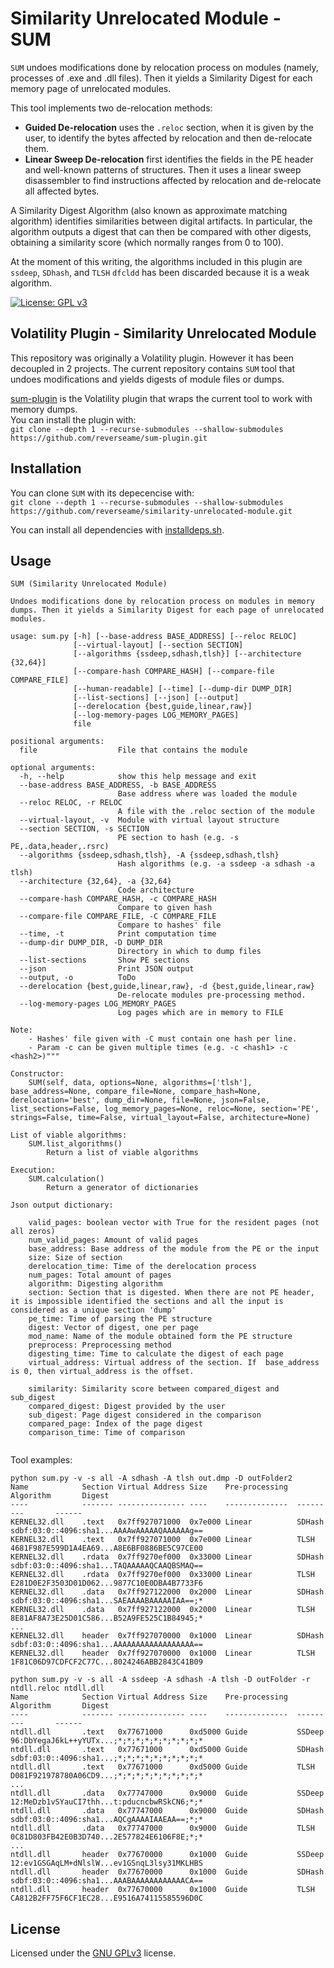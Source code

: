 # Similarity Unrelocated Module - SUM

`SUM` undoes modifications done by relocation process on modules (namely, processes of .exe and .dll files). Then it yields a Similarity Digest for each memory page of unrelocated modules.

This tool implements two de-relocation methods: 
- **Guided De-relocation** uses the `.reloc` section, when it is given by the user, to identify the bytes affected by relocation and then de-relocate them.
- **Linear Sweep De-relocation** first identifies the fields in the PE header and well-known patterns of structures. Then it uses a linear sweep disassembler to find instructions affected by relocation and de-relocate all affected bytes.

A Similarity Digest Algorithm (also known as approximate matching algorithm) identifies similarities between digital artifacts. In particular, the algorithm outputs a digest that can then be compared with other digests, obtaining a similarity score (which normally ranges from 0 to 100).

At the moment of this writing, the algorithms included in this plugin are `ssdeep`, `SDhash`, and `TLSH`
`dfcldd` has been discarded because it is a weak algorithm.

[![License: GPL v3](https://img.shields.io/badge/License-GPLv3-blue.svg)](https://www.gnu.org/licenses/gpl-3.0)

## Volatility Plugin - Similarity Unrelocated Module

This repository was originally a Volatility plugin. However it has been decoupled in 2 projects. The current repository contains `SUM` tool that undoes modifications and yields digests of module files or dumps.

[sum-plugin](https://github.com/reverseame/sum-plugin) is the Volatility plugin that wraps the current tool to work with memory dumps.\
You can install the plugin with:\
`git clone --depth 1 --recurse-submodules --shallow-submodules https://github.com/reverseame/sum-plugin.git`

## Installation

You can clone `SUM` with its depecencise with:\
`git clone --depth 1 --recurse-submodules --shallow-submodules https://github.com/reverseame/similarity-unrelocated-module.git`

You can install all dependencies with [installdeps.sh](installdeps.sh).

## Usage

```
SUM (Similarity Unrelocated Module)

Undoes modifications done by relocation process on modules in memory dumps. Then it yields a Similarity Digest for each page of unrelocated modules.

usage: sum.py [-h] [--base-address BASE_ADDRESS] [--reloc RELOC]
              [--virtual-layout] [--section SECTION]
              [--algorithms {ssdeep,sdhash,tlsh}] [--architecture {32,64}]
              [--compare-hash COMPARE_HASH] [--compare-file COMPARE_FILE]
              [--human-readable] [--time] [--dump-dir DUMP_DIR]
              [--list-sections] [--json] [--output]
              [--derelocation {best,guide,linear,raw}]
              [--log-memory-pages LOG_MEMORY_PAGES]
              file

positional arguments:
  file                  File that contains the module

optional arguments:
  -h, --help            show this help message and exit
  --base-address BASE_ADDRESS, -b BASE_ADDRESS
                        Base address where was loaded the module
  --reloc RELOC, -r RELOC
                        A file with the .reloc section of the module
  --virtual-layout, -v  Module with virtual layout structure
  --section SECTION, -s SECTION
                        PE section to hash (e.g. -s PE,.data,header,.rsrc)
  --algorithms {ssdeep,sdhash,tlsh}, -A {ssdeep,sdhash,tlsh}
                        Hash algorithms (e.g. -a ssdeep -a sdhash -a tlsh)
  --architecture {32,64}, -a {32,64}
                        Code architecture
  --compare-hash COMPARE_HASH, -c COMPARE_HASH
                        Compare to given hash
  --compare-file COMPARE_FILE, -C COMPARE_FILE
                        Compare to hashes' file
  --time, -t            Print computation time
  --dump-dir DUMP_DIR, -D DUMP_DIR
                        Directory in which to dump files
  --list-sections       Show PE sections
  --json                Print JSON output
  --output, -o          ToDo
  --derelocation {best,guide,linear,raw}, -d {best,guide,linear,raw}
                        De-relocate modules pre-processing method.
  --log-memory-pages LOG_MEMORY_PAGES
                        Log pages which are in memory to FILE

Note:
    - Hashes' file given with -C must contain one hash per line.
    - Param -c can be given multiple times (e.g. -c <hash1> -c <hash2>)"""

Constructor:
    SUM(self, data, options=None, algorithms=['tlsh'], base_address=None, compare_file=None, compare_hash=None, derelocation='best', dump_dir=None, file=None, json=False, list_sections=False, log_memory_pages=None, reloc=None, section='PE', strings=False, time=False, virtual_layout=False, architecture=None)

List of viable algorithms:
    SUM.list_algorithms()
        Return a list of viable algorithms

Execution:
    SUM.calculation()
        Return a generator of dictionaries

Json output dictionary:

    valid_pages: boolean vector with True for the resident pages (not all zeros)
    num_valid_pages: Amount of valid pages
    base_address: Base address of the module from the PE or the input
    size: Size of section
    derelocation_time: Time of the derelocation process
    num_pages: Total amount of pages
    algorithm: Digesting algorithm
    section: Section that is digested. When there are not PE header, it is impossible identified the sections and all the input is considered as a unique section 'dump'
    pe_time: Time of parsing the PE structure
    digest: Vector of digest, one per page
    mod_name: Name of the module obtained form the PE structure
    preprocess: Preprocessing method
    digesting_time: Time to calculate the digest of each page
    virtual_address: Virtual address of the section. If  base_address is 0, then virtual_address is the offset.

    similarity: Similarity score between compared_digest and sub_digest
    compared_digest: Digest provided by the user
    sub_digest: Page digest considered in the comparison
    compared_page: Index of the page digest
    comparison_time: Time of comparison


```
Tool examples:
```
python sum.py -v -s all -A sdhash -A tlsh out.dmp -D outFolder2 
Name            Section Virtual Address Size    Pre-processing  Algorithm       Digest
----            ------- --------------- ----    --------------  ---------       ------
KERNEL32.dll    .text   0x7ff927071000  0x7e000 Linear          SDHash          sdbf:03:0::4096:sha1...AAAAwAAAAAQAAAAAAg==
KERNEL32.dll    .text   0x7ff927071000  0x7e000 Linear          TLSH            4681F987E599D1A4EA69...A8E6BF0886BE5C97CE00
KERNEL32.dll    .rdata  0x7ff9270ef000  0x33000 Linear          SDHash          sdbf:03:0::4096:sha1...TAQAAAAAQCAAQBSMAQ==
KERNEL32.dll    .rdata  0x7ff9270ef000  0x33000 Linear          TLSH            E281D0E2F3503D01D062...9877C10E0DBA4B7733F6
KERNEL32.dll    .data   0x7ff927122000  0x2000  Linear          SDHash          sdbf:03:0::4096:sha1...SAEAAAABAAAAAIAA==;*
KERNEL32.dll    .data   0x7ff927122000  0x2000  Linear          TLSH            8E81AF8A73E25D01C586...B52A9FE525C1B84945;*
...
KERNEL32.dll    header  0x7ff927070000  0x1000  Linear          SDHash          sdbf:03:0::4096:sha1...AAAAAAAAAAAAAAAAAA==
KERNEL32.dll    header  0x7ff927070000  0x1000  Linear          TLSH            1F81C06D97CDFCF2C77C...8024246ABB2843C41B09

python sum.py -v -s all -A ssdeep -A sdhash -A tlsh -D outFolder -r ntdll.reloc ntdll.dll 
Name            Section Virtual Address Size    Pre-processing  Algorithm       Digest
----            ------- --------------- ----    --------------  ---------       ------
ntdll.dll       .text   0x77671000      0xd5000 Guide           SSDeep          96:DbYegaJ6kL++yYUTx...;*;*;*;*;*;*;*;*;*;*
ntdll.dll       .text   0x77671000      0xd5000 Guide           SDHash          sdbf:03:0::4096:sha1...;*;*;*;*;*;*;*;*;*;*
ntdll.dll       .text   0x77671000      0xd5000 Guide           TLSH            D081F921978780A06CD9...;*;*;*;*;*;*;*;*;*;*
...
ntdll.dll       .data   0x77747000      0x9000  Guide           SSDeep          12:MeDzb1vSYauCI7thh...t:pducncbwRSkCN6;*;*
ntdll.dll       .data   0x77747000      0x9000  Guide           SDHash          sdbf:03:0::4096:sha1...AQCgAAAAIAAEAA==;*;*
ntdll.dll       .data   0x77747000      0x9000  Guide           TLSH            0C81D803FB42E0B3D740...2E577824E6106F8E;*;*
...
ntdll.dll       header  0x77670000      0x1000  Guide           SSDeep          12:ev1GSGAqLM+dNlslW...ev1GSnqL3lsy31MKLHBS
ntdll.dll       header  0x77670000      0x1000  Guide           SDHash          sdbf:03:0::4096:sha1...AAABAAAAAAAAAAAACA==
ntdll.dll       header  0x77670000      0x1000  Guide           TLSH            CA812B2FF75F6CF1EC28...E9516A74115585596D0C

```


## License

Licensed under the [GNU GPLv3](LICENSE) license.

